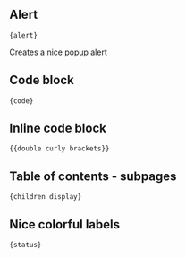## Alert

```
{alert}
```

Creates a nice popup alert

## Code block

```
{code}
```

## Inline code block

```
{{double curly brackets}}
```

## Table of contents - subpages

```
{children display}
```

## Nice colorful labels

```
{status}
```
